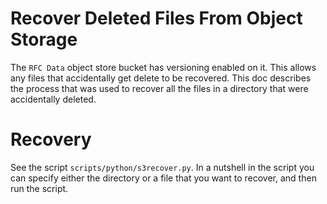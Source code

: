 # Recover Deleted Files From Object Storage

The `RFC Data` object store bucket has versioning enabled on it.  This allows
any files that accidentally get delete to be recovered.  This doc describes the
process that was used to recover all the files in a directory that were accidentally
deleted.

# Recovery

See the script `scripts/python/s3recover.py`.  In a nutshell in the script you can specify
either the directory or a file that you want to recover, and then run the script.